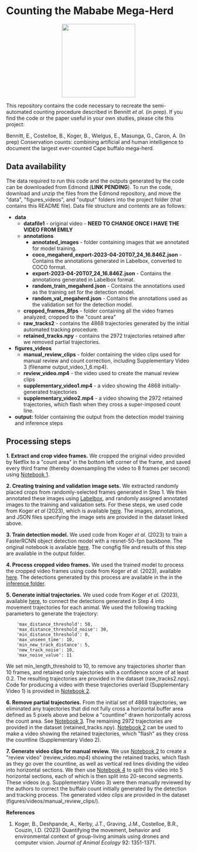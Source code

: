 # Counting the Mababe Mega-Herd

<p align="center">
<img src="images/cover_image.png" height="200px">
</p>


This repository contains the code necessary to recreate the semi-automated counting procedure described in Bennitt *et al.* (in prep). If you find the code or the paper useful in your own studies, please cite this project:

Bennitt, E., Costelloe, B., Koger, B., Wielgus, E., Masunga, G., Caron, A. (In prep) Conservation counts: combining artificial and human intelligence to document the largest ever-counted Cape buffalo mega-herd.

## Data availability
The data required to run this code and the outputs generated by the code can be downloaded from Edmond (**LINK PENDING**). To run the code, download and unzip the files from the Edmond repository, and move the "data", "figures_videos", and "output" folders into the project folder (that contains this README file). Data file structure and contents are as follows:
- **data**
    - **datafile1** - original video - **NEED TO CHANGE ONCE I HAVE THE VIDEO FROM EMILY**
    - **annotations**
        - **annotated_images** - folder containing images that we annotated for model training.
        - **coco_megaherd_export-2023-04-20T07_24_16.846Z.json** - Contains the annotations generated in Labelbox, converted to COCO format.
        - **export-2023-04-20T07_24_16.846Z.json** - Contains the annotations generated in Labelbox format.
        - **random_train_megaherd.json** - Contains the annotations used as the training set for the detection model.
        - **random_val_megaherd.json** - Contains the annotations used as the validation set for the detection model.
    - **cropped_frames_8fps** - folder containing all the video frames analyzed, cropped to the "count area"
    - **raw_tracks2** - contains the 4868 trajectories generated by the initial automated tracking procedure. 
    - **retained_tracks.npy** - contains the 2972 trajectories retained after we removed partial trajectories.
- **figures_videos**
    - **manual_review_clips** - folder containing the video clips used for manual review and count correction, including Supplementary Video 3 (filename output_video_1_6.mp4).
    - **review_video.mp4** - the video used to create the manual review clips
    - **supplementary_video1.mp4** - a video showing the 4868 initially-generated trajectories
    - **supplementary_video2.mp4** - a video showing the 2972 retained trajectories, which flash when they cross a super-imposed count line.
- **output:** folder containing the output from the detection model training and inference steps

## Processing steps

**1. Extract and crop video frames.** We cropped the original video provided by Netflix to a "count area" in the bottom left corner of the frame, and saved every third frame (thereby downsampling the video to 8 frames per second) using [Notebook 1](1_crop_downsample_video.ipynb). 

**2. Creating training and validation image sets.** We extracted randomly placed crops from randomly-selected frames generated in Step 1. We then annotated these images using [Labelbox](https://labelbox.com/), and randomly assigned annotated images to the training and validation sets. For these steps, we used code from Koger *et al* (2023), which is available [here](https://github.com/benkoger/overhead-video-worked-examples). The images, annotations, and JSON files specifying the image sets are provided in the dataset linked above.

**3. Train detection model.** We used code from Koger *et al.* (2023) to train a FasterRCNN object detection model with a resnet-50-fpn backbone. The original notebook is available [here](https://github.com/benkoger/overhead-video-worked-examples/blob/main/geladas/detection/model-training/train_gelada_detection.ipynb). The congfig file and results of this step are available in the output folder.

**4. Process cropped video frames.** We used the trained model to process the cropped video frames using code from Koger *et al.* (2023), available [here](https://github.com/benkoger/overhead-video-worked-examples/blob/main/geladas/detection/inference/process-video.ipynb). The detections generated by this process are available in the in the [inference folder](output/megaherd-random-plateau-LRscheduler-cropped-color-aug-new-dataloader_6-6-23_maxiter-9000_lr-0.0019_detectPerIm-800_minsize-0_batchsize-8_nms-0.5/inference/).

**5. Generate initial trajectories.** We used code from Koger *et al.* (2023), available [here](https://github.com/benkoger/overhead-video-worked-examples/blob/main/geladas/tracking/detections_to_tracks.ipynb), to connect the detections generated in Step 4 into movement trajectories for each animal. We used the following tracking parameters to generate the trajectory:
        
        'max_distance_threshold': 50,
        'max_distance_threshold_noise': 30,
        'min_distance_threshold': 0,
        'max_unseen_time': 10,
        'min_new_track_distance': 5,
        'new_track_noise': 10,
        'max_noise_value': 11
We set min_length_threshold to 10, to remove any trajectories shorter than 10 frames, and retained only trajectories with a confidence score of at least 0.2. The resulting trajectories are provided in the dataset (raw_tracks2.npy). Code for producing a video with these trajectories overlaid (Supplementary Video 1) is provided in [Notebook 2](2_make_tracked_videos.ipynb).

**6. Remove partial trajectories.** From the initial set of 4868 trajectories, we eliminated any trajectories that did not fully cross a horizontal buffer area defined as 5 pixels above and below a "countline" drawn horizontally across the count area. See [Notebook 3](3_remove_partial_tracks.ipynb). The remaining 2972 trajectories are provided in the dataset (retained_tracks.npy). [Notebook 2](2_make_tracked_videos.ipynb) can be used to make a video showing the retained trajectories, which "flash" as they cross the countline (Supplementary Video 2).

**7. Generate video clips for manual review.** We use [Notebook 2](2_make_tracked_videos.ipynb) to create a "review video" (review_video.mp4) showing the retained tracks, which flash as they go over the countline, as well as vertical red lines dividing the video into horizontal sections. We then use [Notebook 4](4_make_validation_videos.ipynb) to split this video into 5 horizontal sections, each of which is then split into 20-second segments. These videos (e.g. Supplementary Video 3) were then manually reviewed by the authors to correct the buffalo count initially generated by the detection and tracking process. The generated video clips are provided in the dataset (figures/videos/manual_review_clips/).

**References**
1. Koger, B., Deshpande, A., Kerby, J.T., Graving, J.M., Costelloe, B.R., Couzin, I.D. (2023) Quantifying the movement, behavior and environmental context of group-living animals using drones and computer vision. *Journal of Animal Ecology* 92: 1351-1371.